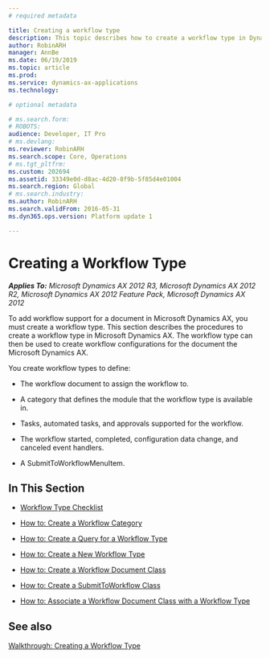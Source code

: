 ```yaml
---
# required metadata

title: Creating a workflow type
description: This topic describes how to create a workflow type in Dynamics 365 for Finance and Operations.
author: RobinARH
manager: AnnBe
ms.date: 06/19/2019
ms.topic: article
ms.prod: 
ms.service: dynamics-ax-applications
ms.technology: 

# optional metadata

# ms.search.form: 
# ROBOTS: 
audience: Developer, IT Pro
# ms.devlang: 
ms.reviewer: RobinARH
ms.search.scope: Core, Operations
# ms.tgt_pltfrm: 
ms.custom: 202694
ms.assetid: 33349e0d-d8ac-4d20-8f9b-5f85d4e01004
ms.search.region: Global
# ms.search.industry: 
ms.author: RobinARH
ms.search.validFrom: 2016-05-31
ms.dyn365.ops.version: Platform update 1

---
```


# Creating a Workflow Type 


_**Applies To:** Microsoft Dynamics AX 2012 R3, Microsoft Dynamics AX 2012 R2, Microsoft Dynamics AX 2012 Feature Pack, Microsoft Dynamics AX 2012_

To add workflow support for a document in Microsoft Dynamics AX, you must create a workflow type. This section describes the procedures to create a workflow type in Microsoft Dynamics AX. The workflow type can then be used to create workflow configurations for the document the Microsoft Dynamics AX.

You create workflow types to define:

  - The workflow document to assign the workflow to.

  - A category that defines the module that the workflow type is available in.

  - Tasks, automated tasks, and approvals supported for the workflow.

  - The workflow started, completed, configuration data change, and canceled event handlers.

  - A SubmitToWorkflowMenuItem.

## In This Section

  - [Workflow Type Checklist](workflow-type-checklist.md)  

  - [How to: Create a Workflow Category](how-to-create-a-workflow-category.md)  

  - [How to: Create a Query for a Workflow Type](how-to-create-a-query-for-a-workflow-type.md)  

  - [How to: Create a New Workflow Type](how-to-create-a-new-workflow-type.md)  

  - [How to: Create a Workflow Document Class](how-to-create-a-workflow-document-class.md)  

  - [How to: Create a SubmitToWorkflow Class](how-to-create-a-submittoworkflow-class.md)  

  - [How to: Associate a Workflow Document Class with a Workflow Type](how-to-associate-a-workflow-document-class-with-a-workflow-type.md)  

## See also

[Walkthrough: Creating a Workflow Type](walkthrough-creating-a-workflow-type.md)
